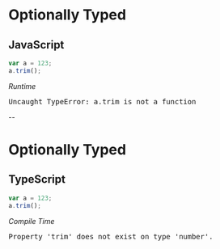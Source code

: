 # Optionally Typed

## JavaScript

```javascript
var a = 123;
a.trim();
```

<em class="fragment" data-fragment-index="1">Runtime</em>

<pre class="fragment" data-fragment-index="1">
Uncaught TypeError: a.trim is not a function
</pre>


--

# Optionally Typed

## TypeScript 

```typescript
var a = 123;
a.trim();
```
<em class="fragment" data-fragment-index="1">Compile Time</em>

<pre class="fragment" data-fragment-index="1">
Property 'trim' does not exist on type 'number'.
</pre>

